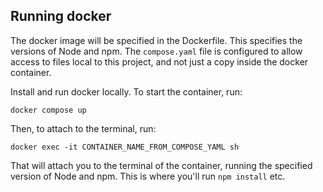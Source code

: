 ## Running docker

The docker image will be specified in the Dockerfile. This specifies the versions of Node and npm. The `compose.yaml` file is configured to allow access to files local to this project, and not just a copy inside the docker container.

Install and run docker locally. To start the container, run:

```
docker compose up
```

Then, to attach to the terminal, run:

```
docker exec -it CONTAINER_NAME_FROM_COMPOSE_YAML sh
```

That will attach you to the terminal of the container, running the specified version of Node and npm. This is where you'll run `npm install` etc.
